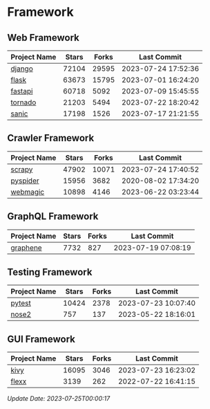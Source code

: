 # Framework

## Web Framework
| Project Name | Stars | Forks | Last Commit |
| ------------ | ----- | ----- | ----------- |
| [django](https://github.com/django/django) | 72104 | 29595 | 2023-07-24 17:52:36 |
| [flask](https://github.com/pallets/flask) | 63673 | 15795 | 2023-07-01 16:24:20 |
| [fastapi](https://github.com/tiangolo/fastapi) | 60718 | 5092 | 2023-07-09 15:45:55 |
| [tornado](https://github.com/tornadoweb/tornado) | 21203 | 5494 | 2023-07-22 18:20:42 |
| [sanic](https://github.com/sanic-org/sanic) | 17198 | 1526 | 2023-07-17 21:21:55 |

## Crawler Framework
| Project Name | Stars | Forks | Last Commit |
| ------------ | ----- | ----- | ----------- |
| [scrapy](https://github.com/scrapy/scrapy) | 47902 | 10071 | 2023-07-24 17:40:52 |
| [pyspider](https://github.com/binux/pyspider) | 15956 | 3682 | 2020-08-02 17:34:20 |
| [webmagic](https://github.com/code4craft/webmagic) | 10898 | 4146 | 2023-06-22 03:23:44 |

## GraphQL Framework
| Project Name | Stars | Forks | Last Commit |
| ------------ | ----- | ----- | ----------- |
| [graphene](https://github.com/graphql-python/graphene) | 7732 | 827 | 2023-07-19 07:08:19 |

## Testing Framework
| Project Name | Stars | Forks | Last Commit |
| ------------ | ----- | ----- | ----------- |
| [pytest](https://github.com/pytest-dev/pytest) | 10424 | 2378 | 2023-07-23 10:07:40 |
| [nose2](https://github.com/nose-devs/nose2) | 757 | 137 | 2023-05-22 18:16:01 |

## GUI Framework
| Project Name | Stars | Forks | Last Commit |
| ------------ | ----- | ----- | ----------- |
| [kivy](https://github.com/kivy/kivy) | 16095 | 3046 | 2023-07-23 16:23:02 |
| [flexx](https://github.com/flexxui/flexx) | 3139 | 262 | 2022-07-22 16:41:15 |

*Update Date: 2023-07-25T00:00:17*
